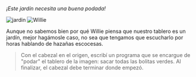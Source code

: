 _¡Este jardín necesita una buena podada!_

![jardin](https://raw.githubusercontent.com/sagrado-corazon-alcal/mumuki-guia-fundamentos-practica-primeros-programas/master/images/jardin.png)
![Willie](https://cloud.githubusercontent.com/assets/1585835/13659284/ada8fe9c-e65e-11e5-876f-a241b1c488ca.png)

Aunque no sabemos bien por qué Willie piensa que nuestro tablero es un jardín, mejor hagámosle caso, no sea que tengamos que escucharlo por horas hablando de hazañas escocesas.

> Con el cabezal en el origen, escribí un programa que se encargue de "podar" el tablero de la imagen: sacar todas las bolitas verdes. Al finalizar, el cabezal debe terminar donde empezó.